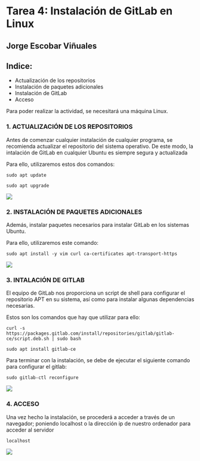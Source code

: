 # Tarea 4: Instalación de GitLab en Linux

  ## Jorge Escobar Viñuales

  ## Indice:
 - Actualización de los repositorios
 - Instalación de paquetes adicionales
 - Instalación de GitLab
 - Acceso

 Para poder realizar la actividad, se necesitará una máquina Linux.

 ### 1. ACTUALIZACIÓN DE LOS REPOSITORIOS

Antes de comenzar cualquier instalación de cualquier programa, se recomienda actualizar el repositorio del sistema operativo. De este modo, la intalación de GitLab en cualquier Ubuntu es siempre segura y actualizada

Para ello, utilizaremos estos dos comandos:

    sudo apt update

    sudo apt upgrade

![](https://github.com/Jorgeev27/GIT/blob/main/img/Tarea%203%20-%20Ejemplos%20en%20GIT%20Manipulaci%C3%B3n%20Avanzada%20de%20repositorios%20en%20Git/Manipulaci%C3%B3n%20GIT%202.png)

  ### 2. INSTALACIÓN DE PAQUETES ADICIONALES

Además, instalar paquetes necesarios para instalar GitLab en los sistemas Ubuntu.

Para ello, utilizaremos este comando:

    sudo apt install -y vim curl ca-certificates apt-transport-https


![](https://github.com/Jorgeev27/GIT/blob/main/img/Tarea%203%20-%20Ejemplos%20en%20GIT%20Manipulaci%C3%B3n%20Avanzada%20de%20repositorios%20en%20Git/Manipulaci%C3%B3n%20GIT%203.png)

 ### 3. INTALACIÓN DE GITLAB

El equipo de GitLab nos proporciona un script de shell para configurar el repositorio APT en su sistema, así como para instalar algunas dependencias necesarias.

Estos son los comandos que hay que utilizar para ello:

    curl -s https://packages.gitlab.com/install/repositories/gitlab/gitlab-ce/script.deb.sh | sudo bash

    sudo apt install gitlab-ce

Para terminar con la instalación, se debe de ejecutar el siguiente comando para configurar el gitlab:

    sudo gitlab-ctl reconfigure


![](https://github.com/Jorgeev27/GIT/blob/main/img/Tarea%203%20-%20Ejemplos%20en%20GIT%20Manipulaci%C3%B3n%20Avanzada%20de%20repositorios%20en%20Git/Manipulaci%C3%B3n%20GIT%204.png)

 ### 4. ACCESO

Una vez hecho la instalación, se procederá a acceder a través de un navegador; poniendo localhost o la dirección ip de nuestro ordenador para acceder al servidor

    localhost


![](https://github.com/Jorgeev27/GIT/blob/main/img/Tarea%203%20-%20Ejemplos%20en%20GIT%20Manipulaci%C3%B3n%20Avanzada%20de%20repositorios%20en%20Git/Manipulaci%C3%B3n%20GIT%2019.png)

